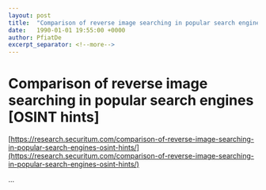 ```yaml
---
layout: post
title:  "Comparison of reverse image searching in popular search engines [OSINT hints]"
date:   1990-01-01 19:55:00 +0000
author: PfiatDe
excerpt_separator: <!--more-->
---
```


# Comparison of reverse image searching in popular search engines [OSINT hints]

[https://research.securitum.com/comparison-of-reverse-image-searching-in-popular-search-engines-osint-hints/](https://research.securitum.com/comparison-of-reverse-image-searching-in-popular-search-engines-osint-hints/)

...
<!--more-->
